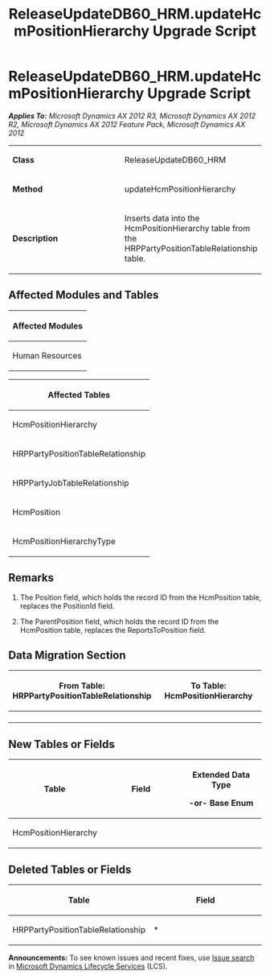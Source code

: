 ﻿---
title: ReleaseUpdateDB60_HRM.updateHcmPositionHierarchy Upgrade Script
TOCTitle: ReleaseUpdateDB60_HRM.updateHcmPositionHierarchy Upgrade Script
ms:assetid: 7acae235-c0fa-55b7-8ec8-fd815c38209a
ms:mtpsurl: https://msdn.microsoft.com/en-us/library/JJ719437(v=AX.60)
ms:contentKeyID: 49709228
ms.date: 05/18/2015
mtps_version: v=AX.60
---

# ReleaseUpdateDB60\_HRM.updateHcmPositionHierarchy Upgrade Script 


_**Applies To:** Microsoft Dynamics AX 2012 R3, Microsoft Dynamics AX 2012 R2, Microsoft Dynamics AX 2012 Feature Pack, Microsoft Dynamics AX 2012_

<table>
<colgroup>
<col style="width: 50%" />
<col style="width: 50%" />
</colgroup>
<tbody>
<tr class="odd">
<td><p><strong>Class</strong></p></td>
<td><p>ReleaseUpdateDB60_HRM</p></td>
</tr>
<tr class="even">
<td><p><strong>Method</strong></p></td>
<td><p>updateHcmPositionHierarchy</p></td>
</tr>
<tr class="odd">
<td><p><strong>Description</strong></p></td>
<td><p>Inserts data into the HcmPositionHierarchy table from the HRPPartyPositionTableRelationship table.</p></td>
</tr>
</tbody>
</table>


## Affected Modules and Tables

<table>
<colgroup>
<col style="width: 100%" />
</colgroup>
<thead>
<tr class="header">
<th><p>Affected Modules</p></th>
</tr>
</thead>
<tbody>
<tr class="odd">
<td><p>Human Resources</p></td>
</tr>
</tbody>
</table>


<table>
<colgroup>
<col style="width: 100%" />
</colgroup>
<thead>
<tr class="header">
<th><p>Affected Tables</p></th>
</tr>
</thead>
<tbody>
<tr class="odd">
<td><p>HcmPositionHierarchy</p></td>
</tr>
<tr class="even">
<td><p>HRPPartyPositionTableRelationship</p></td>
</tr>
<tr class="odd">
<td><p>HRPPartyJobTableRelationship</p></td>
</tr>
<tr class="even">
<td><p>HcmPosition</p></td>
</tr>
<tr class="odd">
<td><p>HcmPositionHierarchyType</p></td>
</tr>
</tbody>
</table>


## Remarks

1.  The Position field, which holds the record ID from the HcmPosition table, replaces the PositionId field.

2.  The ParentPosition field, which holds the record ID from the HcmPosition table, replaces the ReportsToPosition field.

## Data Migration Section

<table>
<colgroup>
<col style="width: 50%" />
<col style="width: 50%" />
</colgroup>
<thead>
<tr class="header">
<th><p>From Table: HRPPartyPositionTableRelationship</p></th>
<th><p>To Table: HcmPositionHierarchy</p></th>
</tr>
</thead>
<tbody>
<tr class="odd">
<td><p></p></td>
<td><p></p></td>
</tr>
</tbody>
</table>


## New Tables or Fields

<table>
<colgroup>
<col style="width: 33%" />
<col style="width: 33%" />
<col style="width: 33%" />
</colgroup>
<thead>
<tr class="header">
<th><p>Table</p></th>
<th><p>Field</p></th>
<th><p>Extended Data Type</p>
<p>-or- Base Enum</p></th>
</tr>
</thead>
<tbody>
<tr class="odd">
<td><p>HcmPositionHierarchy</p></td>
<td><p></p></td>
<td><p></p></td>
</tr>
</tbody>
</table>


## Deleted Tables or Fields

<table>
<colgroup>
<col style="width: 50%" />
<col style="width: 50%" />
</colgroup>
<thead>
<tr class="header">
<th><p>Table</p></th>
<th><p>Field</p></th>
</tr>
</thead>
<tbody>
<tr class="odd">
<td><p>HRPPartyPositionTableRelationship</p></td>
<td><p>*</p></td>
</tr>
</tbody>
</table>

  
**Announcements:** To see known issues and recent fixes, use [Issue search](http://go.microsoft.com/fwlink/?linkid=389258) in [Microsoft Dynamics Lifecycle Services](http://go.microsoft.com/fwlink/?linkid=306505) (LCS).

